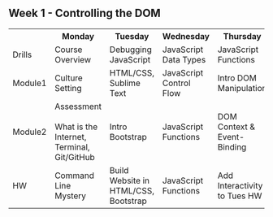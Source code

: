 ## Week 1 - Controlling the DOM

<table>
  <tr>
    <th></th>
    <th>Monday</th>
    <th>Tuesday</th>
    <th>Wednesday</th>
    <th>Thursday</th>
    <th>Friday</th>
  </tr>
  <tr>
    <td>Drills</td>
    <td>Course Overview</td>
    <td>Debugging JavaScript</td>
    <td>JavaScript Data Types</td>
    <td>JavaScript Functions</td>
    <td>Assessment</td>
  </tr>
  <tr>
    <td>Module1</td>
    <td>Culture Setting</td>
    <td>HTML/CSS, Sublime Text</td>
    <td>JavaScript Control Flow</td>
    <td>Intro DOM Manipulation</td>
    <td>Review</td>
  </tr>
  <tr>
    <td>Module2</td>
    <td>
      Assessment<br><br>
      What is the Internet, Terminal, Git/GitHub
    </td>
    <td>Intro Bootstrap</td>
    <td>JavaScript Functions</td>
    <td>DOM Context & Event-Binding</td>
    <td>Intro Weekend Lab (Tic Tac Toe)</td>
  </tr>
  <tr>
    <td>HW</td>
    <td>Command Line Mystery</td>
    <td>Build Website in HTML/CSS, Bootstrap</td>
    <td>JavaScript Functions</td>
    <td>Add Interactivity to Tues HW</td>
    <td>Weekend Lab (Tic Tac Toe)</td>
  </tr>
</table>
